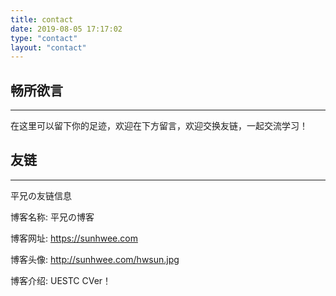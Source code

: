 ```yaml
---
title: contact
date: 2019-08-05 17:17:02
type: "contact"
layout: "contact"
---
```



## 畅所欲言
---
在这里可以留下你的足迹，欢迎在下方留言，欢迎交换友链，一起交流学习！

## 友链
---
平兄の友链信息

博客名称: 平兄の博客

博客网址: https://sunhwee.com

博客头像: http://sunhwee.com/hwsun.jpg

博客介绍: UESTC  CVer！


